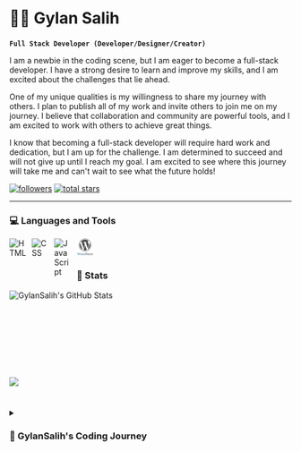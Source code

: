 # 👨‍💻 Gylan Salih

**`Full Stack Developer (Developer/Designer/Creator)`**

I am a newbie in the coding scene, but I am eager to become a full-stack developer. I have a strong desire to learn and improve my skills, and I am excited about the challenges that lie ahead.

One of my unique qualities is my willingness to share my journey with others. I plan to publish all of my work and invite others to join me on my journey. I believe that collaboration and community are powerful tools, and I am excited to work with others to achieve great things.

I know that becoming a full-stack developer will require hard work and dedication, but I am up for the challenge. I am determined to succeed and will not give up until I reach my goal. I am excited to see where this journey will take me and can't wait to see what the future holds!

   <p align="left">
      <a href="https://github.com/GylanSalih?tab=followers">
         <img alt="followers" title="Follow me on Github" src="https://custom-icon-badges.demolab.com/github/followers/GylanSalih?color=236ad3&labelColor=1155ba&style=for-the-badge&logo=person-add&label=Follow&logoColor=white"/></a>
      <a href="https://github.com/GylanSalih?tab=repositories&sort=stargazers">
         <img alt="total stars" title="Total stars on GitHub" src="https://custom-icon-badges.demolab.com/github/stars/GylanSalih?color=55960c&style=for-the-badge&labelColor=488207&logo=star"/></a>
   </p>

---

### 💻 Languages and Tools

<img align="left" alt="HTML" width="30px" style="padding-right:10px;" src="https://cdn.jsdelivr.net/gh/devicons/devicon/icons/html5/html5-plain.svg" />
<img align="left" alt="CSS" width="30px" style="padding-right:10px;" src="https://cdn.jsdelivr.net/gh/devicons/devicon/icons/css3/css3-plain.svg" />
<img align="left" alt="JavaScript" width="30px" style="padding-right:10px;" src="https://cdn.jsdelivr.net/gh/devicons/devicon/icons/javascript/javascript-plain.svg" />
<img align="left" alt="HTML" width="30px" style="padding-right:10px;" src="https://raw.githubusercontent.com/devicons/devicon/1119b9f84c0290e0f0b38982099a2bd027a48bf1/icons/wordpress/wordpress-original.svg" />

<br>

#

### 📌 Stats

<img align="left" alt="GylanSalih's GitHub Stats" src="https://github-readme-stats.vercel.app/api?username=GylanSalih&show_icons=true&hide_border=false&title_color=ff652f&icon_color=FFE400&bg_color=09131B&text_color=ffffff&border_color=0c1a25" />
<br>
<br>
<br>
<br>
<br>
<br>
<br>
<br>
<br>
<a href="https://github.com/GylanSalih/github-readme-stats"><img align="center" src="https://github-readme-stats.vercel.app/api/top-langs/?username=GylanSalih&show_icons=true&hide_border=false&title_color=ff652f&icon_color=FFE400&bg_color=09131B&text_color=ffffff&border_color=0c1a25" /></a>

#

<details>
 <summary><h3>🐹 GylanSalih's Coding Journey</h3></summary>
 I started my coding journey in April 2023 and I am a beginner in this exciting field. I plan to share my code and projects on GitHub as I progress and learn new skills.

Previously, I taught myself WordPress and worked with it for over 3 years. However, I now feel the need to expand my knowledge and work on bigger projects that offer more creative freedom. That's why I am currently learning how to code and am working on my first website using HTML, CSS, and JavaScript. I'm excited about the possibilities and challenges that lie ahead in this journey of mine.

[website]: https://gylansalih.com
